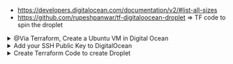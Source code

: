 -  https://developers.digitalocean.com/documentation/v2/#list-all-sizes
-  https://github.com/rupeshpanwar/tf-digitaloocean-droplet  => TF code to spin the droplet



<details>
<summary>@Via Terraform, Create a Ubuntu VM in Digital Ocean</summary>
<br>
- Install TF, on Mac
  
  ```
  brew install terraform
  terraform version
  
        Terraform v1.1.6
         on darwin_amd64
  ```
  
- Generate DigitalOcean Access Token
  1. Login DigitalOcean portal and head over to API > Applications & API > Tokens/Keys > Generate New Token
  ![image](https://user-images.githubusercontent.com/75510135/155837135-3fd83c76-5a9a-4d3b-b11e-96b2578d2215.png)

  ![image](https://user-images.githubusercontent.com/75510135/155837157-0e11bd1f-e469-478a-8eba-93fa39461b34.png)
  
  2. Copy Token ID and save as environment variable in your ~/.bashrc or ~/.zshrc file.
  ![image](https://user-images.githubusercontent.com/75510135/155837193-1d119474-7f4c-4ebf-a19d-261282e47c7a.png)
  
  ![image](https://user-images.githubusercontent.com/75510135/155837273-8a23180a-0dbe-4358-9228-01f521ff5ce3.png)

  3. Once the file is modified with the Token ID source the file to update the settings 
  > source ~/.bashrc
  
  and then confirm the token
  > echo $DIGITALOCEAN_TOKEN
  
  4. [MUST]Authenticate Digital Ocean account from CLI
  ```
  doctl auth init
  - insert token created above
   export DIGITALOCEAN_ACCESS_TOKEN=<token>
  - verify if you can access via cli
  doctl account get
  ```

</details>


<details>
<summary> Add your SSH Public Key to DigitalOcean</summary>
<br>

  1. SSH keys generate with the command below
  > ssh-keygen
  
  2. SSH public key will be located in **~/.ssh/id_rsa.pub** by default
  
  > cat ~/.ssh/id_rsa.pub
  
  <img width="1008" alt="image" src="https://user-images.githubusercontent.com/75510135/155837397-1cec90eb-4b4c-4235-aeed-dad11c3d319f.png">

  3. Navigate to Settings > Security > SSH keys > Add SSH Key
  
  ![image](https://user-images.githubusercontent.com/75510135/155837467-074a4a51-a32c-43fc-b954-e8fcabeddc17.png)

  ![image](https://user-images.githubusercontent.com/75510135/155837474-14c2f16a-ab62-4b32-bcf1-74cf9e0c91d3.png)

  
  
</details>




<details>
<summary>Create Terraform Code to create Droplet</summary>
<br>

  1. Create a new dir
  
  > mkdir digitalocean-tf
  
  > cd digitalocean-tf
  
  2. Initiate digitalocean providers by below code
  
  > touch main.tf
  
  ```
        terraform {
        required_providers {
          digitalocean = {
            source = "digitalocean/digitalocean"
          }
        }
        }
  ```
  
  > run => terraform init
  
  <img width="1047" alt="image" src="https://user-images.githubusercontent.com/75510135/155837733-06889701-6ec8-41ec-818b-138c650aba5c.png">
  
  3. Add the extra sections to get SSH key fingerprint and create droplet.
  
  ```
      variable "region" {
        default = "blr1"
      }

      # Get ssh key
      data "digitalocean_ssh_key" "default" {
        name = "mykey"
      }


      # Create a droplet
      resource "digitalocean_droplet" "ubuntu" {
          image = "ubuntu-20-04-x64"
          name = "gitlab-jenkins"
          region = "blr1"
          size = "s-2vcpu-4gb" 
          # private_networking = true
          ssh_keys = ["${data.digitalocean_ssh_key.default.fingerprint}"]
      }


      output "controller_ip_address" {
          value = "${digitalocean_droplet.ubuntu.ipv4_address}"
      }
  ```
  
  - run below terraform command to create the droplet
  
  ```
  - save below in a tf-cmd.sh then execute ./tf-cmd.sh
  
      #!/bin/bash
      # doctl auth init

      terraform init

      terraform plan


      terraform apply -auto-approve
  ```

  
 4. Droplet(VM creation)
  ![image](https://user-images.githubusercontent.com/75510135/155840476-fd6c516e-23a1-461d-b834-4322c15e6a73.png)

  <img width="664" alt="image" src="https://user-images.githubusercontent.com/75510135/155840557-8ec24749-d6c9-4594-a922-5ce82da60711.png">

  ![image](https://user-images.githubusercontent.com/75510135/155840566-73ad3fbc-88b8-404d-af5c-915d2895c961.png)
  
  - Login into vm
  > ssh -i id_rsa root@143.110.247.9
  
  <img width="529" alt="image" src="https://user-images.githubusercontent.com/75510135/155840733-300a88a3-fcdd-4976-b63f-e04f912742f0.png">

  
</details>




